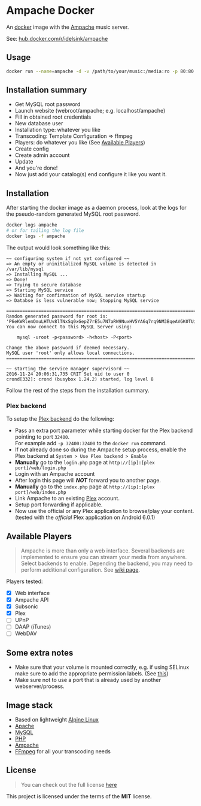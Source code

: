 # Ampache Docker

An [docker](https://hub.docker.com/r/idelsink/ampache/) image with the [Ampache](http://ampache.org/) music server.

See:  [hub.docker.com/r/idelsink/ampache](https://hub.docker.com/r/idelsink/ampache/)

## Usage

```sh
docker run --name=ampache -d -v /path/to/your/music:/media:ro -p 80:80 idelsink/ampache
```

## Installation summary

-   Get MySQL root password
-   Launch website (webroot/ampache; e.g. localhost/ampache)
-   Fill in obtained root credentials
-   New database user
-   Installation type: whatever you like
-   Transcoding: Template Configuration => ffmpeg
-   Players: do whatever you like (See [Available Players](#available-players))
-   Create config
-   Create admin account
-   Update
-   And you're done!
-   Now just add your catalog(s) end configure it like you want it.

## Installation

After starting the docker image as a daemon process,
look at the logs for the pseudo-random generated MySQL root password.

```sh
docker logs ampache
# or for tailing the log file
docker logs -f ampache
```

The output would look something like this:

```text
~~ configuring system if not yet configured ~~
=> An empty or uninitialized MySQL volume is detected in /var/lib/mysql
=> Installing MySQL ...
=> Done!
=> Trying to secure database
=> Starting MySQL service
=> Waiting for confirmation of MySQL service startup
=> Databse is less vulnerable now; Stopping MySQL service

========================================================================
Random generated password for root is:
'P6eKWRlemOmuLHTUv8lTNxSq0xGepZ7rE5u7N7aRW9NuxHV5YA6q7rq9NM3BqeAVGK0TUi4DfCpcerXSR0MOlVJYl4RI0wHIHrlz'
You can now connect to this MySQL Server using:

    mysql -uroot -p<password> -h<host> -P<port>

Change the above password if deemed necessary.
MySQL user 'root' only allows local connections.
========================================================================

~~ starting the service manager supervisord ~~
2016-11-24 20:06:31,735 CRIT Set uid to user 0
crond[332]: crond (busybox 1.24.2) started, log level 8
```

Follow the rest of the steps from the installation summary.

### Plex backend

To setup the [Plex backend](https://github.com/ampache/ampache/wiki/API#plex-api) do the following:

-   Pass an extra port parameter while starting docker for the Plex backend pointing to port `32400`.  
    For example add `-p 32400:32400` to the `docker run` command.
-   If not already done so during the Ampache setup process, enable the Plex backend at `System > Use Plex backend > Enable`
-   **Manually** go to the `login.php` page at `http://[ip]:[plex port]/web/login.php`
-   Login with an Ampache account
-   After login this page will ***NOT*** forward you to another page.
-   **Manually** go to the `index.php` page at `http://[ip]:[plex port]/web/index.php`
-   Link Ampache to an existing [Plex](plex.tv) account.
-   Setup port forwarding if applicable.
-   Now use the official or any Plex application to browse/play your content. (tested with the *official* Plex application on Android 6.0.1)

## Available Players

> Ampache is more than only a web interface. Several backends are implemented to
> ensure you can stream your media from anywhere. Select backends to enable.
> Depending the backend, you may need to perform additional configuration.
> See [wiki page](https://github.com/ampache/ampache/wiki/API).

Players tested:

-   [x] Web interface
-   [x] Ampache API
-   [x] Subsonic    
-   [x] Plex       
-   [ ] UPnP         
-   [ ] DAAP (iTunes)
-   [ ] WebDAV        

## Some extra notes

-   Make sure that your volume is mounted correctly, e.g. if using SELinux make sure to add the appropriate permission labels. (See [this](https://docs.docker.com/engine/tutorials/dockervolumes/#/volume-labels))
-   Make sure not to use a port that is already used by another webserver/process.

## Image stack

-   Based on lightweight [Alpine Linux](https://alpinelinux.org/)
-   [Apache](https://httpd.apache.org/)
-   [MySQL](http://mariadb.org/)
-   [PHP](http://php.net/)
-   [Ampache](http://ampache.org/)
-   [FFmpeg](https://www.ffmpeg.org/) for all your transcoding needs

## License

> You can check out the full license [here](./LICENSE)

This project is licensed under the terms of the **MIT** license.
